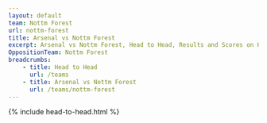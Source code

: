 ```yaml
---
layout: default
team: Nottm Forest
url: nottm-forest
title: Arsenal vs Nottm Forest
excerpt: Arsenal vs Nottm Forest, Head to Head, Results and Scores on History of Arsenal Football Club
OppositionTeam: Nottm Forest
breadcrumbs:
    - title: Head to Head
      url: /teams
    - title: Arsenal vs Nottm Forest
      url: /teams/nottm-forest
---
```


{% include head-to-head.html %}